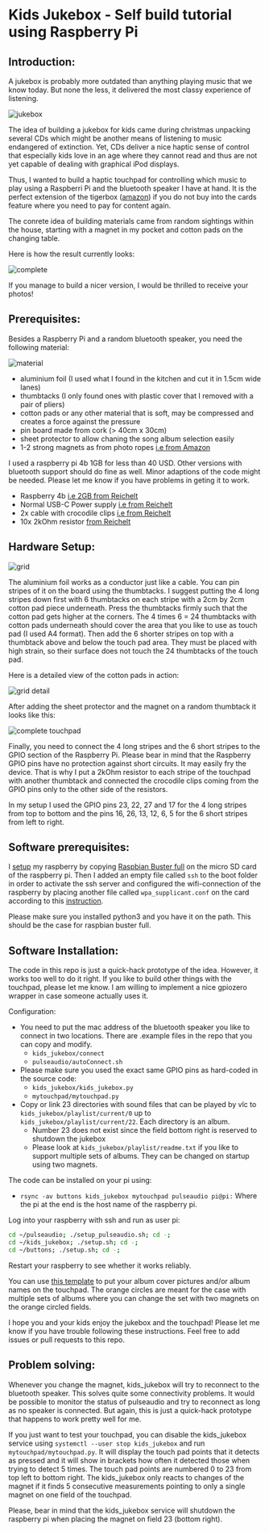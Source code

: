 # Kids Jukebox - Self build tutorial using Raspberry Pi

## Introduction:

A jukebox is probably more outdated than anything playing music that we know
today. But none the less, it delivered the most classy experience of listening. 

![jukebox](/docs/diner-clipart-jukebox-6-original.png)

The idea of building a jukebox for kids came during christmas unpacking
several CDs which might be another means of listening to music endangered
of extinction. Yet, CDs deliver a nice haptic sense of control that
especially kids love in an age where they cannot read and thus are not yet
capable of dealing with graphical iPod displays.

Thus, I wanted to build a haptic touchpad for controlling which music to play
using a Raspberri Pi and the bluetooth speaker I have at hand. It is the
perfect extension of the tigerbox
([amazon](https://www.amazon.de/tigerbox-Musik-Mix-Jetzt-H%C3%B6rbox-Lautsprecher/dp/B077MT8Z6N))
if you do not buy into the cards feature where you need to pay for content again.

The conrete idea of building materials came from random sightings within the
house, starting with a magnet in my pocket and cotton pads on the
changing table.

Here is how the result currently looks:

![complete](/docs/complete.jpg)

If you manage to build a nicer version, I would be thrilled to receive
your photos!

## Prerequisites:

Besides a Raspberry Pi and a random bluetooth speaker, you need the following material:

![material](/docs/material.jpg)

- aluminium foil (I used what I found in the kitchen and cut it in 1.5cm wide
lanes)
- thumbtacks (I only found ones with plastic cover that I removed with a pair
of pliers)
- cotton pads or any other material that is soft, may be compressed and
creates a force against the pressure
- pin board made from cork (> 40cm x 30cm)
- sheet protector to allow chaning the song album selection easily
- 1-2 strong magnets as from photo ropes [i.e from Amazon](https://www.amazon.com/Walther-MD150B-Strong-Neodymium-Magnets/dp/B000VI38PA/ref=sr_1_7?dchild=1&keywords=magnet+picture+rope&qid=1587910544&sr=8-7)

I used a raspberry pi 4b 1GB for less than 40 USD. Other versions with bluetooth support should do fine
as well. Minor adaptions of the code might be needed. Please let me know if
you have problems in geting it to work.
- Raspberry 4b [i.e 2GB from Reichelt](https://www.reichelt.com/ch/de/raspberry-pi-4-b-4x-1-5-ghz-2-gb-ram-wlan-bt-rasp-pi-4-b-2gb-p259919.html?&trstct=pos_1&nbc=1)
- Normal USB-C Power supply
[i.e from Reichelt](https://www.reichelt.com/ch/de/raspberry-pi-netzteil-5-1-v-3-0-a-usb-type-c-eu-stecker-s-rpi-ps-15w-bk-eu-p260010.html?&trstct=pos_0&nbc=1)
- 2x cable with crocodile clips [i.e from
Reichelt](https://www.reichelt.com/ch/de/entwicklerboards-steckbrueckenkabel-20cm-10-polig-auf-krokodi-debo-kabelset6-p242774.html?&trstct=pos_0&nbc=1)
- 10x 2kOhm resistor [from Reichelt](https://www.reichelt.com/ch/de/duennschichtwiderstand-axial-0-4-w-2-kohm-1-vi-mba02040c2001-p233633.html?&trstct=pos_10&nbc=1)

## Hardware Setup:

![grid](/docs/grid.jpg)

The aluminium foil works as a conductor just like a cable. You can pin stripes
of it on the board using the thumbtacks. I suggest putting the 4 long stripes
down first with 6 thumbtacks on each stripe with a 2cm by 2cm cotton pad piece
underneath. Press the thumbtacks firmly such that the cotton pad gets higher at
the corners. The 4 times 6 = 24 thumbtacks with cotton pads underneath should
cover the area that you like to use as touch pad (I used A4 format). Then add
the 6 shorter stripes on top with a thumbtack above and below the touch
pad area. They must be placed with high strain, so their surface does not
touch the 24 thumbtacks of the touch pad.

Here is a detailed view of the cotton pads in action:

![grid detail](/docs/grid_detail.jpg)

After adding the sheet protector and the magnet on a random thumbtack it looks
like this:

![complete touchpad](/docs/complete_touchpad)

Finally, you need to connect the 4 long stripes and the 6 short stripes to the
GPIO section of the Raspberry Pi. Please bear in mind that the Raspberry GPIO
pins have no protection against short circuits. It may easily fry the
device. That is why I put a 2kOhm resistor to each stripe of the touchpad with
another thumbtack and connected the crocodile clips coming from the GPIO pins
only to the other side of the resistors.

In my setup I used the GPIO pins 23, 22, 27 and 17 for the 4 long stripes from
top to bottom and the pins 16, 26, 13, 12, 6, 5 for the 6 short stripes from
left to right.

## Software prerequisites:

I [setup](https://www.raspberrypi.org/downloads/raspbian/) my raspberry by copying [Raspbian Buster
full](https://downloads.raspberrypi.org/raspbian_full_latest) on the micro SD
card of the raspberry pi. Then I added an empty file called `ssh` to the boot
folder in order to activate
the ssh server and configured the wifi-connection of the raspberry by
placing another file called `wpa_supplicant.conf` on the card according to this
[instruction](https://www.raspberrypi.org/documentation/configuration/wireless/headless.md).

Please make sure you installed python3 and you have it on the path. This
should be the case for raspbian buster full.

## Software Installation:

The code in this repo is just a quick-hack prototype of the idea. However, it
works too well to do it right. If you like to build other things with the
touchpad, please let me know. I am willing to implement a nice gpiozero
wrapper in case someone actually uses it.

Configuration:
- You need to put the mac address of the bluetooth speaker you like to connect
in two locations. There are .example files in the repo that you can copy and modify.
  - `kids_jukebox/connect`
  - `pulseaudio/autoConnect.sh`
- Please make sure you used the exact same GPIO pins as hard-coded in the
source code:
  - `kids_jukebox/kids_jukebox.py`
  - `mytouchpad/mytouchpad.py`
- Copy or link 23 directories with sound files that can be played by vlc to
`kids_jukebox/playlist/current/0` up to
`kids_jukebox/playlist/current/22`. Each directory is an album.
  - Number 23 does not exist since the field bottom right is reserved to
  shutdown the jukebox
  - Please look at `kids_jukebox/playlist/readme.txt` if you like to support
  multiple sets of albums. They can be changed on startup using two magnets.

The code can be installed on your pi using:
- `rsync -av buttons kids_jukebox mytouchpad pulseaudio pi@pi:`
Where the pi at the end is the host name of the raspberry pi.

Log into your raspberry with ssh and run as user pi:
```bash
cd ~/pulseaudio; ./setup_pulseaudio.sh; cd -;
cd ~/kids_jukebox; ./setup.sh; cd -;
cd ~/buttons; ./setup.sh; cd -;
```

Restart your raspberry to see whether it works reliably.

You can use [this template](print_templates/example.odp) to put your album cover pictures
and/or album names on the touchpad. The orange circles are meant for the case with multiple 
sets of albums where you can change the set with two magnets on the orange circled fields.

I hope you and your kids enjoy the jukebox and the touchpad!
Please let me know if you have trouble following these instructions.
Feel free to add issues or pull requests to this repo.

## Problem solving:

Whenever you change the magnet, kids_jukebox will try to reconnect to the bluetooth speaker. 
This solves quite some connectivity problems. It would be possible to monitor the status of 
pulseaudio and try to reconnect as long as no speaker is connected. But again, this is just a 
quick-hack prototype that happens to work pretty well for me.

If you just want to test your touchpad, you can disable the kids_jukebox
service using `systemctl --user stop kids_jukebox` and run
`mytouchpad/mytouchpad.py`.
It will display the touch pad points that it detects as pressed and it will
show in brackets how often it detected those when trying to detect 5
times. The touch pad points are numbered 0 to 23 from top left to bottom
right. The kids_jukebox only reacts to changes of the magnet if it finds 5 
consecutive measurements pointing to only a single magnet on one field of the touchpad.

Please, bear in mind that the kids_jukebox service will shutdown the raspberry pi when
placing the magnet on field 23 (bottom right).





